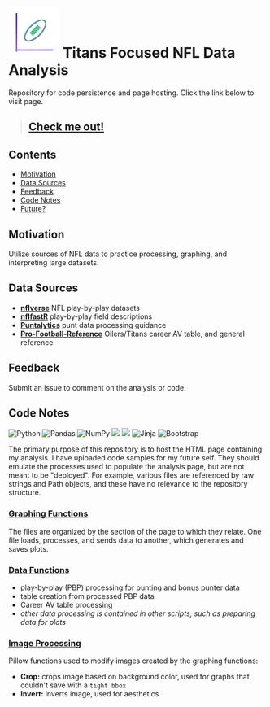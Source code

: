 # <img src="/images/favicon.png" title="Titan up!">  Titans Focused NFL Data Analysis
Repository for code persistence and page hosting. Click the link below to visit page.

>## [Check me out!](https://nbpub.github.io/TitanUp)

###  

## Contents
- [Motivation](#motivation)
- [Data Sources](#data-sources)
- [Feedback](#feedback)
- [Code Notes](#code)
- [Future?](#future)

## Motivation
Utilize sources of NFL data to practice processing, graphing, and interpreting large datasets. 

## Data Sources
 - **[nflverse](https://github.com/nflverse/nflverse-data/releases/tag/pbp)** NFL play-by-play datasets
 - **[nflfastR](https://www.nflfastr.com/articles/field_descriptions.html)** play-by-play field descriptions
 - **[Puntalytics](https://github.com/Puntalytics/puntr/blob/master/R/processing.R)** punt data processing guidance
 - **[Pro-Football-Reference](https://www.pro-football-reference.com/teams/oti/career-av.htm)** Oilers/Titans career AV table, and general reference

## Feedback
Submit an issue to comment on the analysis or code. 

## Code Notes
![Python](https://img.shields.io/badge/python-3670A0?style=for-the-badge&logo=python&logoColor=ffdd54)
![Pandas](https://img.shields.io/badge/pandas-%23150458.svg?style=for-the-badge&logo=pandas&logoColor=white)
![NumPy](https://img.shields.io/badge/numpy-%23013243.svg?style=for-the-badge&logo=numpy&logoColor=white)
<img src="https://matplotlib.org/stable/_images/sphx_glr_logos2_003.png" style="height:30px;width:auto;">
<img src="https://repository-images.githubusercontent.com/5171600/28cb0300-7e53-11ea-86e8-ba321370c31a" style="height:30px;width:auto;">
![Jinja](https://img.shields.io/badge/jinja-white.svg?style=for-the-badge&logo=jinja&logoColor=black) 
![Bootstrap](https://img.shields.io/badge/bootstrap-%23563D7C.svg?style=for-the-badge&logo=bootstrap&logoColor=white)

The primary purpose of this repository is to host the HTML page containing my analysis. 
I have uploaded code samples for my future self. They should emulate the processes used to populate the 
analysis page, but are not meant to be "deployed". For example, various files are referenced by 
raw strings and Path objects, and these have no relevance to the repository structure.

### [Graphing Functions](https://github.com/NBPub/TitanUp/tree/main/code/graphing/)
The files are organized by the section of the page to which they relate. 
One file loads, processes, and sends data to another, which generates and saves plots.

### [Data Functions](https://github.com/NBPub/TitanUp/tree/main/code/data/)
 - play-by-play (PBP) processing for punting and bonus punter data
 - table creation from processed PBP data
 - Career AV table processing
 - *other data processing is contained in other scripts, such as preparing data for plots*

### [Image Processing](https://github.com/NBPub/TitanUp/tree/main/code/image_processing/)
Pillow functions used to modify images created by the graphing functions:
 - **Crop:** crops image based on background color, used for graphs that couldn't save with a `tight bbox`
 - **Invert:** inverts image, used for aesthetics

